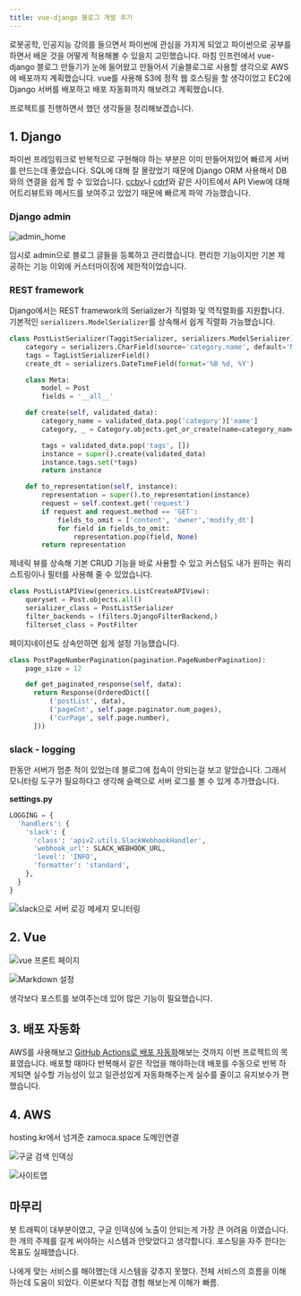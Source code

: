```yaml
---
title: vue-django 블로그 개발 후기
---
```


로봇공학, 인공지능 강의를 들으면서 파이썬에 관심을 가지게 되었고 파이썬으로 공부를 하면서 배운 것을 어떻게 적용해볼 수 있을지 고민했습니다. 마침 인프런에서 vue-django 블로그 만들기가 눈에 들어왔고 만들어서 기술블로그로 사용할 생각으로 AWS에 배포까지 계획했습니다.
vue를 사용해 S3에 정적 웹 호스팅을 할 생각이었고 EC2에 Django 서버를 배포하고 배포 자동화까지 해보려고 계획했습니다.

프로젝트를 진행하면서 했던 생각들을 정리해보겠습니다.

## 1. Django

파이썬 프레임워크로 반복적으로 구현해야 하는 부분은 이미 만들어져있어 빠르게 서버를 만드는데 좋았습니다.
SQL에 대해 잘 몰랐었기 때문에 Django ORM 사용해서 DB와의 연결을 쉽게 할 수 있었습니다.
[ccbv](https://ccbv.co.uk/)나 [cdrf](https://www.cdrf.co/)와 같은 사이트에서 API View에 대해 어트리뷰트와 메서드를 보여주고 있었기 때문에 빠르게 파악 가능했습니다.

### Django admin

![admin_home](https://github.com/Zamoca42/blog/assets/96982072/10abdd64-b558-4baa-b01c-e2f27a40a297)

임시로 admin으로 블로그 글들을 등록하고 관리했습니다. 
편리한 기능이지만 기본 제공하는 기능 이외에 커스터마이징에 제한적이었습니다.

### REST framework

Django에서는 REST framework의 Serializer가 직렬화 및 역직렬화를 지원합니다.
기본적인 `serializers.ModelSerializer`를 상속해서 쉽게 직렬화 가능했습니다.

```python
class PostListSerializer(TaggitSerializer, serializers.ModelSerializer):
	category = serializers.CharField(source='category.name', default='New')
	tags = TagListSerializerField()
	create_dt = serializers.DateTimeField(format='%B %d, %Y')

	class Meta:
		model = Post
		fields = '__all__'

	def create(self, validated_data):
		category_name = validated_data.pop('category')['name']
		category, _ = Category.objects.get_or_create(name=category_name)

		tags = validated_data.pop('tags', [])
		instance = super().create(validated_data)
		instance.tags.set(*tags)
		return instance

	def to_representation(self, instance):
		representation = super().to_representation(instance)
		request = self.context.get('request')
		if request and request.method == 'GET':
			fields_to_omit = ['content', 'owner','modify_dt']
			for field in fields_to_omit:
				representation.pop(field, None)
		return representation
```

제네릭 뷰를 상속해 기본 CRUD 기능을 바로 사용할 수 있고 커스텀도 내가 원하는 쿼리스트링이나 필터를 사용해 줄 수 있었습니다.

```python
class PostListAPIView(generics.ListCreateAPIView):
	queryset = Post.objects.all()
	serializer_class = PostListSerializer
	filter_backends = (filters.DjangoFilterBackend,)
	filterset_class = PostFilter
```

페이지네이션도 상속만하면 쉽게 설정 가능했습니다.

```py
class PostPageNumberPagination(pagination.PageNumberPagination):
    page_size = 12

    def get_paginated_response(self, data):
      return Response(OrderedDict([
          ('postList', data),
          ('pageCnt', self.page.paginator.num_pages),
          ('curPage', self.page.number),
      ]))
```

### slack - logging

한동안 서버가 멈춘 적이 있었는데 블로그에 접속이 안되는걸 보고 알았습니다.
그래서 모니터링 도구가 필요하다고 생각해 슬랙으로 서버 로그를 볼 수 있게 추가했습니다.

**settings\.py**

```py
LOGGING = {
  'handlers': {
    'slack': {
      'class': 'apiv2.utils.SlackWebhookHandler',
      'webhook_url': SLACK_WEBHOOK_URL,
      'level': 'INFO',
      'formatter': 'standard',
    },
  }
}
```

![slack으로 서버 로깅 메세지 모니터링](https://github.com/Zamoca42/blog/assets/96982072/e73f62d4-2e82-42ea-90b7-f5af2b26955e)

## 2. Vue

![vue 프론트 페이지](https://github.com/Zamoca42/blog/assets/96982072/176eb656-2c1c-4fef-aada-249c7ae8dc16)

![Markdown 설정](https://github.com/Zamoca42/blog/assets/96982072/b34bb194-2b5f-4d2d-8a57-d70f4b9f7f00)

생각보다 포스트를 보여주는데 있어 많은 기능이 필요했습니다.

## 3. 배포 자동화

AWS를 사용해보고 [GitHub Actions로 배포 자동화](../github-actions/)해보는 것까지 이번 프로젝트의 목표였습니다. 
배포할 때마다 반복해서 같은 작업을 해야하는데 배포를 수동으로 반복 하게되면
실수할 가능성이 있고 일관성있게 자동화해주는게 실수를 줄이고 유지보수가 편했습니다.

## 4. AWS

hosting.kr에서 넘겨준 zamoca.space
도메인연결

![구글 검색 인덱싱](https://github.com/Zamoca42/blog/assets/96982072/e53600fc-5ee1-4923-a599-44bd05ad75c2)

![사이트맵](https://github.com/Zamoca42/blog/assets/96982072/bbe4c72f-05d3-4e60-ae53-759fe30075d2)

## 마무리

봇 트래픽이 대부분이였고, 구글 인덱싱에 노출이 안되는게 가장 큰 어려움 이였습니다.
한 개의 주제를 길게 써야하는 시스템과 안맞았다고 생각합니다. 
포스팅을 자주 한다는 목표도 실패했습니다.

나에게 맞는 서비스를 해야했는데 시스템을 갖추지 못했다.
전체 서비스의 흐름을 이해하는데 도움이 되었다.
이론보다 직접 경험 해보는게 이해가 빠름.
